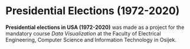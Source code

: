 # Presidential Elections (1972-2020)
**Presidential elections in USA (1972-2020)** was made as a project for the mandatory course _Data Visualization_ at the Faculty of Electrical Engineering, Computer Science and Information Technology in Osijek.
